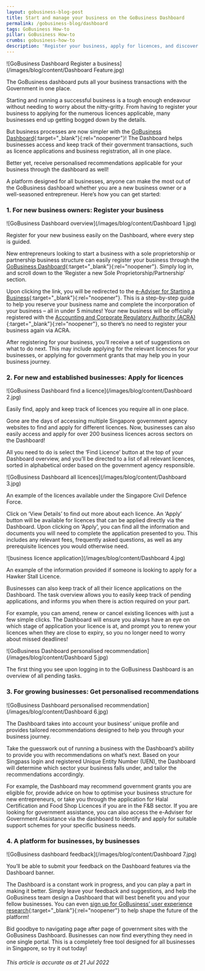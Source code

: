 ```yaml
---
layout: gobusiness-blog-post
title: Start and manage your business on the GoBusiness Dashboard
permalink: /gobusiness-blog/dashboard
tags: GoBusiness How-to
pillar: GoBusiness How-to
crumbs: gobusiness-how-to
description: 'Register your business, apply for licences, and discover government grants – all that and more on the GoBusiness Dashboard! This guide will show you how.' 
---
```


![GoBusiness Dashboard Register a business](/images/blog/content/Dashboard Feature.jpg)
<figcaption>The GoBusiness dashboard puts all your business transactions with the Government in one place.</figcaption>

Starting and running a successful business is a tough enough endeavour without needing to worry about the nitty-gritty. From having to register your business to applying for the numerous licences applicable, many businesses end up getting bogged down by the details.

But business processes are now simpler with the [GoBusiness Dashboard](https://dashboard.gobusiness.gov.sg/login){:target="_blank"}{:rel="noopener"}! The Dashboard helps businesses access and keep track of their government transactions, such as licence applications and business registration, all in one place.  

Better yet, receive personalised recommendations applicable for your business through the dashboard as well! 

A platform designed for all businesses, anyone can make the most out of the GoBusiness dashboard whether you are a new business owner or a well-seasoned entrepreneur. Here’s how you can get started:  

### 1. For new business owners: Register your business

![GoBusiness Dashboard overview](/images/blog/content/Dashboard 1.jpg)
<figcaption>Register for your new business easily on the Dashboard, where every step is guided.</figcaption>

New entrepreneurs looking to start a business with a sole proprietorship or partnership business structure can easily register your business through the [GoBusiness Dashboard](https://dashboard.gobusiness.gov.sg/login){:target="_blank"}{:rel="noopener"}. Simply log in, and scroll down to the ‘Register a new Sole Proprietorship/Partnership’ section. 

Upon clicking the link, you will be redirected to the [e-Adviser for Starting a Business](https://eadviser.gobusiness.gov.sg/startabusiness){:target="_blank"}{:rel="noopener"}. This is a step-by-step guide to help you reserve your business name and complete the incorporation of your business – all in under 5 minutes! Your new business will be officially registered with the [Accounting and Corporate Regulatory Authority (ACRA)](http://acra.gov.sg){:target="_blank"}{:rel="noopener"}, so there’s no need to register your business again via ACRA. 

After registering for your business, you’ll receive a set of suggestions on what to do next. This may include applying for the relevant licences for your businesses, or applying for government grants that may help you in your business journey. 

### 2. For new and established businesses: Apply for licences

![GoBusiness Dashboard find a licence](/images/blog/content/Dashboard 2.jpg)
<figcaption>Easily find, apply and keep track of licences you require all in one place.</figcaption>

Gone are the days of accessing multiple Singapore government agency websites to find and apply for different licences. Now, businesses can also easily access and apply for over 200 business licences across sectors on the Dashboard! 

All you need to do is select the ‘Find Licence’ button at the top of your Dashboard overview, and you’ll be directed to a list of all relevant licences, sorted in alphabetical order based on the government agency responsible.

![GoBusiness Dashboard all licences](/images/blog/content/Dashboard 3.jpg)
<figcaption>An example of the licences available under the Singapore Civil Defence Force.</figcaption>

Click on ‘View Details’ to find out more about each licence. An ‘Apply’ button will be available for licences that can be applied directly via the Dashboard. Upon clicking on ‘Apply’, you can find all the information and documents you will need to complete the application presented to you. This includes any relevant fees, frequently asked questions, as well as any prerequisite licences you would otherwise need.

![business licence application](/images/blog/content/Dashboard 4.jpg)
<figcaption>An example of the information provided if someone is looking to apply for a Hawker Stall Licence.</figcaption>

Businesses can also keep track of all their licence applications on the Dashboard. The task overview allows you to easily keep track of pending applications, and informs you when there is action required on your part.

For example, you can amend, renew or cancel existing licences with just a few simple clicks. The Dashboard will ensure you always have an eye on which stage of application your licence is at, and prompt you to renew your licences when they are close to expiry, so you no longer need to worry about missed deadlines! 

![GoBusiness Dashboard personalised recommendation](/images/blog/content/Dashboard 5.jpg)
<figcaption>The first thing you see upon logging in to the GoBusiness Dashboard is an overview of all pending tasks.</figcaption>

### 3. For growing businesses: Get personalised recommendations

![GoBusiness Dashboard personalised recommendation](/images/blog/content/Dashboard 6.jpg)
<figcaption>The Dashboard takes into account your business’ unique profile and provides tailored recommendations designed to help you through your business journey.</figcaption>

Take the guesswork out of running a business with the Dashboard’s ability to provide you with recommendations on what’s next. Based on your Singpass login and registered Unique Entity Number (UEN),  the Dashboard will determine which sector your business falls under, and tailor the recommendations accordingly. 

For example, the Dashboard may recommend government grants you are eligible for, provide advice on how to optimise your business structure for new entrepreneurs, or take you through the application for Halal Certification and Food Shop Licences if you are in the F&B sector. If you are looking for government assistance, you can also access the e-Adviser for Government Assistance via the dashboard to identify and apply for suitable support schemes for your specific business needs.

### 4. A platform for businesses, by businesses

![GoBusiness dashboard feedback](/images/blog/content/Dashboard 7.jpg)
<figcaption>You’ll be able to submit your feedback on the Dashboard features via the Dashboard banner.</figcaption>

The Dashboard is a constant work in progress, and you can play a part in making it better. Simply leave your feedback and suggestions, and help the GoBusiness team design a Dashboard that will best benefit you and your fellow businesses. You can even [sign up for GoBusiness’ user experience research](https://go.gov.sg/joinresearch/?src=blog){:target="_blank"}{:rel="noopener"} to help shape the future of the platform! 

Bid goodbye to navigating page after page of government sites with the GoBusiness Dashboard. Businesses can now find everything they need in one single portal. This is a completely free tool designed for all businesses in Singapore, so try it out today! 

###### This article is accurate as at 21 Jul 2022

